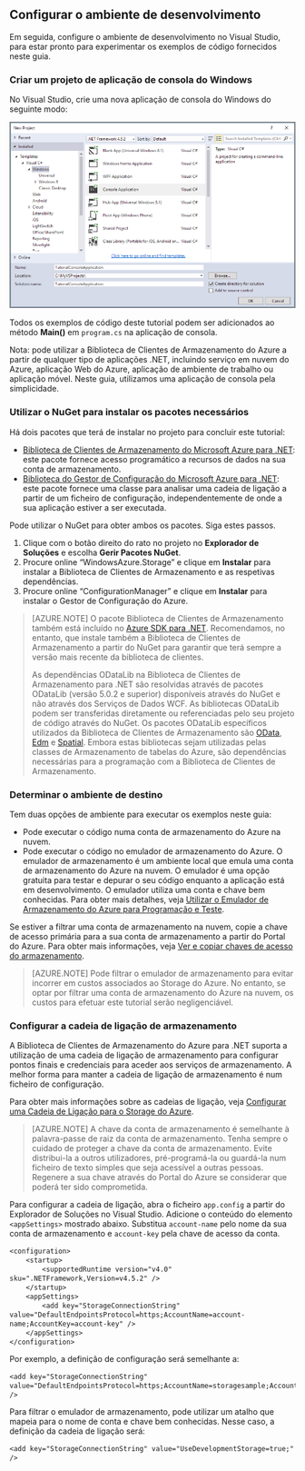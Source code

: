 ## Configurar o ambiente de desenvolvimento

Em seguida, configure o ambiente de desenvolvimento no Visual Studio, para estar pronto para experimentar os exemplos de código fornecidos neste guia.

### Criar um projeto de aplicação de consola do Windows

No Visual Studio, crie uma nova aplicação de consola do Windows do seguinte modo:

![Criar uma aplicação de consola do Windows](./media/storage-development-environment-include/storage-development-environment-include-1.png)

Todos os exemplos de código deste tutorial podem ser adicionados ao método **Main()** em `program.cs` na aplicação de consola.

Nota: pode utilizar a Biblioteca de Clientes de Armazenamento do Azure a partir de qualquer tipo de aplicações .NET, incluindo serviço em nuvem do Azure, aplicação Web do Azure, aplicação de ambiente de trabalho ou aplicação móvel. Neste guia, utilizamos uma aplicação de consola pela simplicidade.

### Utilizar o NuGet para instalar os pacotes necessários

Há dois pacotes que terá de instalar no projeto para concluir este tutorial:

- [Biblioteca de Clientes de Armazenamento do Microsoft Azure para .NET](https://www.nuget.org/packages/WindowsAzure.Storage/): este pacote fornece acesso programático a recursos de dados na sua conta de armazenamento.
- [Biblioteca do Gestor de Configuração do Microsoft Azure para .NET](https://www.nuget.org/packages/Microsoft.WindowsAzure.ConfigurationManager/): este pacote fornece uma classe para analisar uma cadeia de ligação a partir de um ficheiro de configuração, independentemente de onde a sua aplicação estiver a ser executada.

Pode utilizar o NuGet para obter ambos os pacotes. Siga estes passos.

1. Clique com o botão direito do rato no projeto no **Explorador de Soluções** e escolha **Gerir Pacotes NuGet**.
2. Procure online “WindowsAzure.Storage” e clique em **Instalar** para instalar a Biblioteca de Clientes de Armazenamento e as respetivas dependências.
3. Procure online “ConfigurationManager” e clique em **Instalar** para instalar o Gestor de Configuração do Azure.

>[AZURE.NOTE] O pacote Biblioteca de Clientes de Armazenamento também está incluído no [Azure SDK para .NET](https://azure.microsoft.com/downloads/). Recomendamos, no entanto, que instale também a Biblioteca de Clientes de Armazenamento a partir do NuGet para garantir que terá sempre a versão mais recente da biblioteca de clientes.
>
>As dependências ODataLib na Biblioteca de Clientes de Armazenamento para .NET são resolvidas através de pacotes ODataLib (versão 5.0.2 e superior) disponíveis através do NuGet e não através dos Serviços de Dados WCF. As bibliotecas ODataLib podem ser transferidas diretamente ou referenciadas pelo seu projeto de código através do NuGet. Os pacotes ODataLib específicos utilizados da Biblioteca de Clientes de Armazenamento são [OData](http://nuget.org/packages/Microsoft.Data.OData/5.0.2), [Edm](http://nuget.org/packages/Microsoft.Data.Edm/5.0.2) e [Spatial](http://nuget.org/packages/System.Spatial/5.0.2). Embora estas bibliotecas sejam utilizadas pelas classes de Armazenamento de tabelas do Azure, são dependências necessárias para a programação com a Biblioteca de Clientes de Armazenamento.


### Determinar o ambiente de destino

Tem duas opções de ambiente para executar os exemplos neste guia:

- Pode executar o código numa conta de armazenamento do Azure na nuvem. 
- Pode executar o código no emulador de armazenamento do Azure. O emulador de armazenamento é um ambiente local que emula uma conta de armazenamento do Azure na nuvem. O emulador é uma opção gratuita para testar e depurar o seu código enquanto a aplicação está em desenvolvimento. O emulador utiliza uma conta e chave bem conhecidas. Para obter mais detalhes, veja [Utilizar o Emulador de Armazenamento do Azure para Programação e Teste](../articles/storage/storage-use-emulator.md).

Se estiver a filtrar uma conta de armazenamento na nuvem, copie a chave de acesso primária para a sua conta de armazenamento a partir do Portal do Azure. Para obter mais informações, veja [Ver e copiar chaves de acesso do armazenamento](../articles/storage/storage-create-storage-account.md#view-and-copy-storage-access-keys).

> [AZURE.NOTE] Pode filtrar o emulador de armazenamento para evitar incorrer em custos associados ao Storage do Azure. No entanto, se optar por filtrar uma conta de armazenamento do Azure na nuvem, os custos para efetuar este tutorial serão negligenciável.

### Configurar a cadeia de ligação de armazenamento

A Biblioteca de Clientes de Armazenamento do Azure para .NET suporta a utilização de uma cadeia de ligação de armazenamento para configurar pontos finais e credenciais para aceder aos serviços de armazenamento. A melhor forma para manter a cadeia de ligação de armazenamento é num ficheiro de configuração. 

Para obter mais informações sobre as cadeias de ligação, veja [Configurar uma Cadeia de Ligação para o Storage do Azure](../articles/storage/storage-configure-connection-string.md).

> [AZURE.NOTE] A chave da conta de armazenamento é semelhante à palavra-passe de raiz da conta de armazenamento. Tenha sempre o cuidado de proteger a chave da conta de armazenamento. Evite distribui-la a outros utilizadores, pré-programá-la ou guardá-la num ficheiro de texto simples que seja acessível a outras pessoas. Regenere a sua chave através do Portal do Azure se considerar que poderá ter sido comprometida.

Para configurar a cadeia de ligação, abra o ficheiro `app.config` a partir do Explorador de Soluções no Visual Studio. Adicione o conteúdo do elemento `<appSettings>` mostrado abaixo. Substitua `account-name` pelo nome da sua conta de armazenamento e `account-key` pela chave de acesso da conta.

    <configuration>
        <startup> 
            <supportedRuntime version="v4.0" sku=".NETFramework,Version=v4.5.2" />
        </startup>
        <appSettings>
            <add key="StorageConnectionString" value="DefaultEndpointsProtocol=https;AccountName=account-name;AccountKey=account-key" />
        </appSettings>
    </configuration>

Por exemplo, a definição de configuração será semelhante a:

    <add key="StorageConnectionString" value="DefaultEndpointsProtocol=https;AccountName=storagesample;AccountKey=nYV0gln6fT7mvY+rxu2iWAEyzPKITGkhM88J8HUoyofvK7C6fHcZc2kRZp6cKgYRUM74lHI84L50Iau1+9hPjB==" />

Para filtrar o emulador de armazenamento, pode utilizar um atalho que mapeia para o nome de conta e chave bem conhecidas. Nesse caso, a definição da cadeia de ligação será:

    <add key="StorageConnectionString" value="UseDevelopmentStorage=true;" />




<!--HONumber=Jun16_HO2-->


